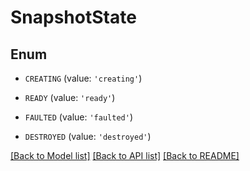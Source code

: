 # SnapshotState


## Enum

* `CREATING` (value: `'creating'`)

* `READY` (value: `'ready'`)

* `FAULTED` (value: `'faulted'`)

* `DESTROYED` (value: `'destroyed'`)

[[Back to Model list]](../README.md#documentation-for-models) [[Back to API list]](../README.md#documentation-for-api-endpoints) [[Back to README]](../README.md)


